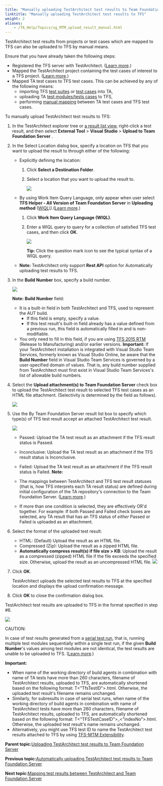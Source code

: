 ```yaml
--- 
title: "Manually uploading TestArchitect test results to Team Foundation Server"
linktitle: "Manually uploading TestArchitect test results to TFS"
weight: 2
aliases: 
    - /TA_Help/Topics/ug_MTM_upload_result_manual.html
---
```


TestArchitect test results from projects or test cases which are mapped to TFS can also be uploaded to TFS by manual means.

Ensure that you have already taken the following steps:

-   Registered the TFS server with TestArchitect. \([Learn more](Integration_MTM_connecting_TFS.html).\)
-   Mapped the TestArchitect project containing the test cases of interest to a TFS project. \([Learn more](Integration_MTM_map_proj.html).\)
-   Mapped TA test cases to TFS test cases. This can be achieved by any of the following means:
    -   importing TFS [test suites](ug_MTM_import_TS.html) or [test cases](ug_MTM_import_TC.html) into TA,
    -   uploading TA [test modules/tests cases](ug_upload_TAtest_MTM.html) to TFS,
    -   performing [manual mapping](Integration_MTM_mapping_TA_MTM_IDs.html) between TA test cases and TFS test cases.

To manually upload TestArchitect test results to TFS:

1.  In the TestArchitect explorer tree or [a result list view](Listview_results.html), right-click a test result, and then select **External Tool** \> **Visual Studio** \> **Upload to Team Foundation Server** .

2.  In the Select Location dialog box, specify a location on TFS that you want to upload the result to through either of the following:

    -   Explicitly defining the location:
        1.  Click **Select a Destination Folder**.
        2.  Select a location that you want to upload the result to.

            ![](/images//Images/ug_MTM_Select_Location_dlg_manual.png)

    -   By using Work Item Query Language, only appear when user select **TFS Helper - All Version of Team Foundation Server** in **Uploading method** \([WIQL](https://msdn.microsoft.com/en-us/library/bb130306(v=vs.90).aspx)\).\([Learn more](ug_MTM_WIQL_reference.html).\)
        1.  Click **Work Item Query Language \(WIQL\)**.
        2.  Enter a WIQL query to query for a collection of satisfied TFS test cases, and then click **OK**.

            ![](/images//Images/WIQL_command_2.png)

            **Tip:** Click the question mark icon to see the typical syntax of a WIQL query.

    -   **Note:** TestArchitect only support **Rest API** option for Automatically uploading test results to TFS.
3.  In the **Build Number** box, specify a build number.

    ![](/images//Images/ug_MTM_build_number_enter.png)

    **Note:** **Build Number** field:

    -   It is a built-in field in both TestArchitect and TFS, used to represent the AUT build.
        -   If this field is empty, specify a value.
        -   If this test result's built-in field already has a value defined from a previous run, this field is automatically filled in and is non-modifiable.
    -   You only need to fill in this field, if you are using [TFS 2015 RTM](https://www.visualstudio.com/en-us/news/releasenotes/tfs2015-rtm-vs) \(Release to Manufacturing\) and/or earlier versions.
    **Important:** If your TestArchitect installation is integrated with Visual Studio Team Services, formerly known as Visual Studio Online, be aware that the **Build Number** field in Visual Studio Team Services is governed by a user-specified domain of values. That is, any build number supplied from TestArchitect must first exist in Visual Studio Team Services's list of allowable build numbers.

4.  Select the **Upload attachment\(s\) to Team Foundation Server** check box to upload the TestArchitect test result to selected TFS test cases as an HTML file attachment. \(Selectivity is determined by the field as follows\).

    ![](/images//Images/ug_MTM_upload_results_manual.png)

5.  Use the By Team Foundation Server result list box to specify which type\(s\) of TFS test result accept an attached TestArchitect test result.

    ![](/images//Images/ug_MTM_upload_results_manual_MTM_result_types.png)

    -   Passed: Upload the TA test result as an attachment if the TFS result status is Passed.
    -   Inconclusive: Upload the TA test result as an attachment if the TFS result status is Inconclusive.
    -   Failed: Upload the TA test result as an attachment if the TFS result status is Failed.
    **Note:**

    -   The mappings between TestArchitect and TFS test result statuses \(that is, how TFS interprets each TA result status\) are defined during initial configuration of the TA repository's connection to the Team Foundation Server. \([Learn more](Integration_MTM_connecting_TFS.html#choice_xrl_w5x_xs).\)
    -   If more than one condition is selected, they are effectively OR'd together. For example: If both Passed and Failed check boxes are selected, any TA result that has an TFS status of *either* Passed or Failed is uploaded as an attachment.
6.  Select the format of the uploaded test result:

    -   HTML: \(Default\) Upload the result as an HTML file.
    -   Compressed \(Zip\): Upload the result as a zipped HTML file.
    -   **Automatically compress result\(s\) if file size \> KB**: Upload the result as a compressed \(zipped\) HTML file if the file exceeds the specified size. Otherwise, upload the result as an uncompressed HTML file.
    ![](/images//Images/ug_MTM_upload_results_manual_attachment_type.png)

7.  Click **OK**.

    TestArchitect uploads the selected test results to TFS at the specified location and displays the upload confirmation message.

8.  Click **OK** to close the confirmation dialog box.


TestArchitect test results are uploaded to TFS in the format specified in step \#6.

![](/images//Images/ug_MTM_uploaded_results.png)

CAUTION:

In case of test results generated from a [serial test run](Test_exec_multiple_TM.html), that is, running multiple test modules sequentially within a single test run, if the given **Build Number**'s values among test modules are not identical, the test results are unable to be uploaded to TFS. \([Learn more](/TA_FAQ/Topics/faq.shoot.TFS_mismatched_build_number_values.html).\)

**Important:**

-   When name of the working directory of build agents in combination with name of TA tests have more than 260 characters, filename of TestArchitect results, uploaded to TFS, are automatically shortened based on the following format: T<"TfsTestID"\>.html. Otherwise, the uploaded test result's filename remains unchanged.
-   Similarly, for subresults in case of serial test runs, when name of the working directory of build agents in combination with name of TestArchitect tests have more than 260 characters, filename of TestArchitect results, uploaded to TFS, are automatically shortened based on the following format: T<"TFSTestCaseID"\>\_<"indexNo"\>.html. Otherwise, the uploaded test result's name remains unchanged.
-   Alternatively, you might use TFS test ID to name the TestArchitect test results attached to TFS by using [TFS-MTM Extensibility](ug_MTM_Extensibility.html).

**Parent topic:**[Uploading TestArchitect test results to Team Foundation Server](/TA_Help/Topics/ug_MTM_upload_result.html)

**Previous topic:**[Automatically uploading TestArchitect test results to Team Foundation Server](/TA_Help/Topics/ug_MTM_upload_result_automatic.html)

**Next topic:**[Mapping test results between TestArchitect and Team Foundation Server](/TA_Help/Topics/ug_MTM_mapping_result_table.html)

